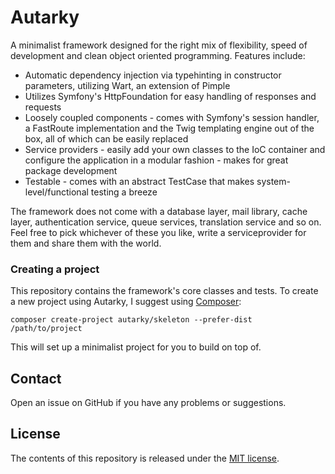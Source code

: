 # Autarky

A minimalist framework designed for the right mix of flexibility, speed of development and clean object oriented programming. Features include:

- Automatic dependency injection via typehinting in constructor parameters, utilizing Wart, an extension of Pimple
- Utilizes Symfony's HttpFoundation for easy handling of responses and requests
- Loosely coupled components - comes with Symfony's session handler, a FastRoute implementation and the Twig templating engine out of the box, all of which can be easily replaced
- Service providers - easily add your own classes to the IoC container and configure the application in a modular fashion - makes for great package development
- Testable - comes with an abstract TestCase that makes system-level/functional testing a breeze

The framework does not come with a database layer, mail library, cache layer, authentication service, queue services, translation service and so on. Feel free to pick whichever of these you like, write a serviceprovider for them and share them with the world.


### Creating a project

This repository contains the framework's core classes and tests. To create a new project using Autarky, I suggest using [Composer]():

`composer create-project autarky/skeleton --prefer-dist /path/to/project`

This will set up a minimalist project for you to build on top of.


## Contact

Open an issue on GitHub if you have any problems or suggestions.


## License

The contents of this repository is released under the [MIT license](http://opensource.org/licenses/MIT).